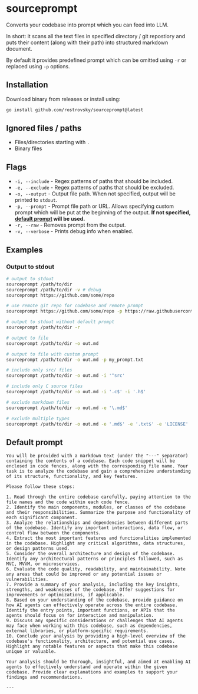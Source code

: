 # sourceprompt

Converts your codebase into prompt which you can feed into LLM.

In short: it scans all the text files in specified directory / git repostiory and puts their content (along with their path) into structured markdown document.

By default it provides predefined prompt which can be omitted using `-r` or replaced using `-p` options.

## Installation

Download binary from releases or install using:

```bash
go install github.com/rostrovsky/sourceprompt@latest
```

## Ignored files / paths

* Files/directories starting with `.`
* Binary files

## Flags

* `-i, --include` - Regex patterns of paths that should be included.
* `-e, --exclude` - Regex patterns of paths that should be excluded.
* `-o, --output` - Output file path. When not specified, output will be printed to `stdout`.
* `-p, --prompt` - Prompt file path or URL. Allows specifying custom prompt which will be put at the beginning of the output. **If not specified, [default prompt](#default-prompt) will be used.**
* `-r, --raw` - Removes prompt from the output.
* `-v, --verbose` - Prints debug info when enabled.

## Examples

### Output to stdout

```bash
# output to stdout
sourceprompt /path/to/dir
sourceprompt /path/to/dir -v # debug
sourceprompt https://github.com/some/repo

# use remote git repo for codebase and remote prompt
sourceprompt https://github.com/some/repo -p https://raw.githubusercontent.com/another/repo/prompt.md -o out.md

# output to stdout without default prompt
sourceprompt /path/to/dir -r

# output to file
sourceprompt /path/to/dir -o out.md

# output to file with custom prompt
sourceprompt /path/to/dir -o out.md -p my_prompt.txt

# include only src/ files
sourceprompt /path/to/dir -o out.md -i '^src'

# include only C source files
sourceprompt /path/to/dir -o out.md -i '.c$' -i '.h$'

# exclude markdown files
sourceprompt /path/to/dir -o out.md -e '\.md$'

# exclude multiple types
sourceprompt /path/to/dir -o out.md -e '.md$' -e '.txt$' -e 'LICENSE'
```

## Default prompt

```
You will be provided with a markdown text (under the "---" separator) containing the contents of a codebase. Each code snippet will be enclosed in code fences, along with the corresponding file name. Your task is to analyze the codebase and gain a comprehensive understanding of its structure, functionality, and key features.

Please follow these steps:

1. Read through the entire codebase carefully, paying attention to the file names and the code within each code fence.
2. Identify the main components, modules, or classes of the codebase and their responsibilities. Summarize the purpose and functionality of each significant component.
3. Analyze the relationships and dependencies between different parts of the codebase. Identify any important interactions, data flow, or control flow between the components.
4. Extract the most important features and functionalities implemented in the codebase. Highlight any critical algorithms, data structures, or design patterns used.
5. Consider the overall architecture and design of the codebase. Identify any architectural patterns or principles followed, such as MVC, MVVM, or microservices.
6. Evaluate the code quality, readability, and maintainability. Note any areas that could be improved or any potential issues or vulnerabilities.
7. Provide a summary of your analysis, including the key insights, strengths, and weaknesses of the codebase. Offer suggestions for improvements or optimizations, if applicable.
8. Based on your understanding of the codebase, provide guidance on how AI agents can effectively operate across the entire codebase. Identify the entry points, important functions, or APIs that the agents should focus on for interaction and manipulation.
9. Discuss any specific considerations or challenges that AI agents may face when working with this codebase, such as dependencies, external libraries, or platform-specific requirements.
10. Conclude your analysis by providing a high-level overview of the codebase's functionality, architecture, and potential use cases. Highlight any notable features or aspects that make this codebase unique or valuable.

Your analysis should be thorough, insightful, and aimed at enabling AI agents to effectively understand and operate within the given codebase. Provide clear explanations and examples to support your findings and recommendations.

---

```
